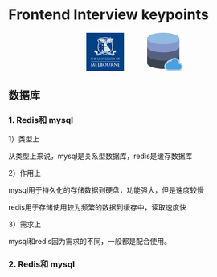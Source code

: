 # Frontend Interview keypoints

<p align="center"><img src="./Pictures/mel.jpg" width = "15%"/>   &nbsp &nbsp &nbsp &nbsp &nbsp
<img src="./Pictures/database.png" width = "15%"/></p>

## 数据库

### 1. Redis和 mysql

1）类型上

从类型上来说，mysql是关系型数据库，redis是缓存数据库

2）作用上

mysql用于持久化的存储数据到硬盘，功能强大，但是速度较慢

redis用于存储使用较为频繁的数据到缓存中，读取速度快

3）需求上

mysql和redis因为需求的不同，一般都是配合使用。


### 2. Redis和 mysql
